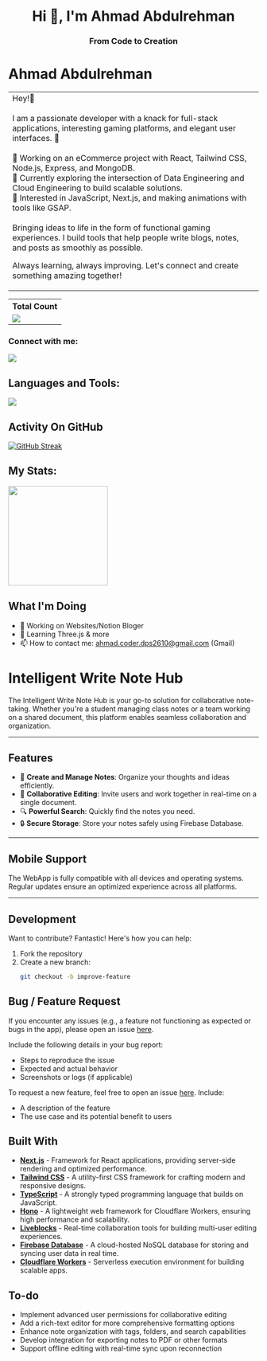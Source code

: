 <h1 align="center">Hi 👋, I'm Ahmad Abdulrehman</h1>

<h3 align="center">From Code to Creation</h3>

# Ahmad Abdulrehman
<table>
<tr>
<td>
Hey!👋 <br /><br />
I am a passionate developer with a knack for full-stack applications, interesting gaming platforms, and elegant user interfaces. 🚀
<br /><br />
🔹 Working on an eCommerce project with React, Tailwind CSS, Node.js, Express, and MongoDB.<br/>
🔹 Currently exploring the intersection of Data Engineering and Cloud Engineering to build scalable solutions. <br/>
🔹 Interested in JavaScript, Next.js, and making animations with tools like GSAP.
<br /><br />
Bringing ideas to life in the form of functional gaming experiences.
I build tools that help people write blogs, notes, and posts as smoothly as possible.

Always learning, always improving. Let's connect and create something amazing together! 

</td>
</tr>
</table>

  <table>
    <tr>
      <!-- <th>Profile Views</th> -->
      <th>Total Count</th>
    </tr>
    <tr>
      <td>
         <a href="https://github.com/AhmadAbdul-Rehman"> <img src="https://komarev.com/ghpvc/?username=AhmadAbdul-Rehman&style=flat&color=brightgreen"> </a>
      </td>
    </tr>
  </table>


<h3 align="left">Connect with me:</h3>
<p align="left"> <a><img src="https://skillicons.dev/icons?i=gmail,linkedin,discord"></a> </p>

## Languages and Tools:
<p align="left"> <a href="https://github.com/thinkright20"><img src="https://skillicons.dev/icons?i=html,css,sass,tailwindcss,js,react,nextjs,python,express,nodejs,mongodb,vscode,github,"> </a> </p>

## Activity On GitHub
[![GitHub Streak](https://github-readme-streak-stats.herokuapp.com?user=AhmadAbdul-Rehman&theme=dark&hide_border=true&color=#FB8C00)](https://git.io/streak-stats)

## My Stats:
<p align="left">
<img height="200px" src="https://github-readme-stats.vercel.app/api?username=AhmadAbdul-Rehman&hide_border=true&show_icons=true&count_private=true&theme=gruvbox&bg_color=151515">
</p>

## What I'm Doing

- 🔭 Working on Websites/Notion Bloger
- 🌱 Learning Three.js & more
- 📫 How to contact me: ahmad.coder.dps2610@gmail.com (Gmail)


# Intelligent Write Note Hub  

The Intelligent Write Note Hub is your go-to solution for collaborative note-taking. Whether you're a student managing class notes or a team working on a shared document, this platform enables seamless collaboration and organization.  

---

## Features  

- 📝 **Create and Manage Notes**: Organize your thoughts and ideas efficiently.  
- 👥 **Collaborative Editing**: Invite users and work together in real-time on a single document.  
- 🔍 **Powerful Search**: Quickly find the notes you need.  
- 🔒 **Secure Storage**: Store your notes safely using Firebase Database.  

---

## Mobile Support  

The WebApp is fully compatible with all devices and operating systems. Regular updates ensure an optimized experience across all platforms.  

---

## Development  

Want to contribute? Fantastic! Here's how you can help:  

1. Fork the repository  
2. Create a new branch:  
   ```bash
   git checkout -b improve-feature

<h2>Bug / Feature Request</h2>
<p>
  If you encounter any issues (e.g., a feature not functioning as expected or bugs in the app), 
  please open an issue <a href="https://github.com/your-repo/IntelligentWriteNoteHub/issues/new">here</a>.
</p>
<p>Include the following details in your bug report:</p>
<ul>
  <li>Steps to reproduce the issue</li>
  <li>Expected and actual behavior</li>
  <li>Screenshots or logs (if applicable)</li>
</ul>
<p>
  To request a new feature, feel free to open an issue 
  <a href="https://github.com/your-repo/IntelligentWriteNoteHub/issues/new">here</a>. Include:
</p>
<ul>
  <li>A description of the feature</li>
  <li>The use case and its potential benefit to users</li>
</ul>

<h2>Built With</h2>
<ul>
  <li>
    <strong><a href="https://nextjs.org/">Next.js</a></strong> - Framework for React applications, providing server-side 
    rendering and optimized performance.
  </li>
  <li>
    <strong><a href="https://tailwindcss.com/">Tailwind CSS</a></strong> - A utility-first CSS framework for crafting modern 
    and responsive designs.
  </li>
  <li>
    <strong><a href="https://www.typescriptlang.org/">TypeScript</a></strong> - A strongly typed programming language that 
    builds on JavaScript.
  </li>
  <li>
    <strong><a href="https://hono.dev/">Hono</a></strong> - A lightweight web framework for Cloudflare Workers, ensuring high 
    performance and scalability.
  </li>
  <li>
    <strong><a href="https://liveblocks.io/">Liveblocks</a></strong> - Real-time collaboration tools for building multi-user 
    editing experiences.
  </li>
  <li>
    <strong><a href="https://firebase.google.com/">Firebase Database</a></strong> - A cloud-hosted NoSQL database for storing 
    and syncing user data in real time.
  </li>
  <li>
    <strong><a href="https://workers.cloudflare.com/">Cloudflare Workers</a></strong> - Serverless execution environment for 
    building scalable apps.
  </li>
</ul>

<h2>To-do</h2>
<ul>
  <li>Implement advanced user permissions for collaborative editing</li>
  <li>Add a rich-text editor for more comprehensive formatting options</li>
  <li>Enhance note organization with tags, folders, and search capabilities</li>
  <li>Develop integration for exporting notes to PDF or other formats</li>
  <li>Support offline editing with real-time sync upon reconnection</li>
</ul>
